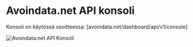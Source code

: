 Avoindata.net API konsoli
=========================

Konsoli on käytössä osoitteessa: [avoindata.net/dashboard/api/v1/console]

![Avoindata.net API Konsoli](http://avoindata.net/images/github/avoin-konsoli.png)
